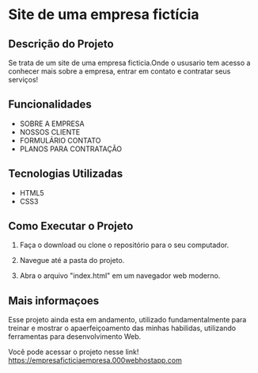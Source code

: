 # Site de uma empresa fictícia

## Descrição do Projeto
Se trata de um site de uma empresa ficticia.Onde o ususario tem acesso a conhecer mais sobre a empresa, entrar em contato e contratar seus serviços!


## Funcionalidades
- SOBRE A EMPRESA
- NOSSOS CLIENTE
- FORMULÁRIO CONTATO
- PLANOS PARA CONTRATAÇÃO

## Tecnologias Utilizadas
- HTML5
- CSS3

## Como Executar o Projeto
1. Faça o download ou clone o repositório para o seu computador.

2. Navegue até a pasta do projeto.

3. Abra o arquivo "index.html" em um navegador web moderno.

## Mais informaçoes
Esse projeto ainda esta em andamento, utilizado fundamentalmente para treinar e mostrar o apaerfeiçoamento das minhas habilidas, utilizando ferramentas para desenvolvimento Web.

Você pode acessar o projeto nesse link!
https://empresaficticiaempresa.000webhostapp.com
